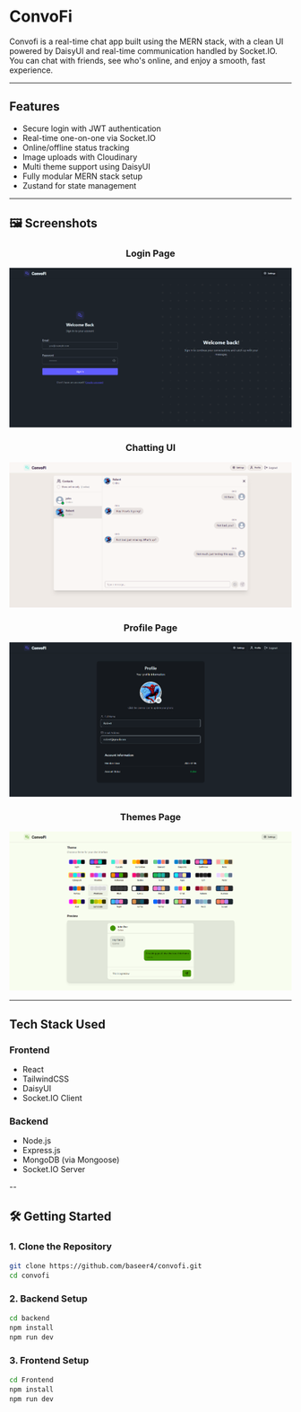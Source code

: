 
# ConvoFi

Convofi is a real-time chat app built using the MERN stack, with a clean UI powered by DaisyUI and real-time communication handled by Socket.IO. You can chat with friends, see who's online, and enjoy a smooth, fast experience.


---

## Features

- Secure login with JWT authentication
- Real-time one-on-one via Socket.IO
- Online/offline status tracking
- Image uploads with Cloudinary
- Multi theme support using DaisyUI
- Fully modular MERN stack setup
- Zustand for state management



---

## 🖼️ Screenshots
<h3 align="center">Login Page</h3>
<p align="center">
  <img src="screenshots/Login_Page.png" alt="Login Page" />
</p>

<h3 align="center">Chatting UI</h3>
<p align="center">
  <img src="screenshots/Chat_Example.png" alt="Chat Example" />
</p>

<h3 align="center">Profile Page</h3>
<p align="center">
  <img src="screenshots/Profile_Page.png" alt="Profile Page" />
</p>

<h3 align="center">Themes Page</h3>
<p align="center">
  <img src="screenshots/Themes_Page.png" alt="Themes Page" />
</p>




---

## Tech Stack Used

### Frontend
- React
- TailwindCSS
- DaisyUI
- Socket.IO Client

### Backend
- Node.js
- Express.js
- MongoDB (via Mongoose)
- Socket.IO Server

--

## 🛠️ Getting Started

### 1. Clone the Repository

```bash
git clone https://github.com/baseer4/convofi.git
cd convofi
```

### 2. Backend Setup
```bash
cd backend
npm install
npm run dev
```

### 3. Frontend Setup
```bash
cd Frontend
npm install
npm run dev
```
